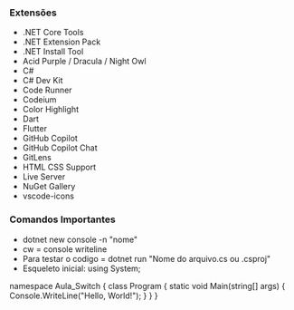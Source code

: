 ### Extensões
- .NET Core Tools
- .NET Extension Pack
- .NET Install Tool
- Acid Purple / Dracula / Night Owl
- C#
- C# Dev Kit
- Code Runner
- Codeium
- Color Highlight
- Dart
- Flutter
- GitHub Copilot
- GitHub Copilot Chat
- GitLens
- HTML CSS Support
- Live Server
- NuGet Gallery
- vscode-icons



### Comandos Importantes
- dotnet new console -n "nome"
- cw = console writeline
- Para testar o codigo = dotnet run "Nome do arquivo.cs ou .csproj"
- Esqueleto inicial:
using System;

namespace Aula_Switch
{
    class Program
    {
        static void Main(string[] args)
        {
            Console.WriteLine("Hello, World!");
        }
    }
}
